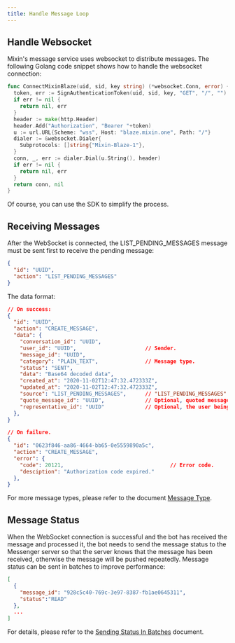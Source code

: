 ```yaml
---
title: Handle Message Loop
---
```


## Handle Websocket

Mixin's message service uses websocket to distribute messages. The following Golang code snippet shows how to handle the websocket connection:

```go
func ConnectMixinBlaze(uid, sid, key string) (*websocket.Conn, error) {
  token, err := SignAuthenticationToken(uid, sid, key, "GET", "/", "")
  if err != nil {
    return nil, err
  }
  header := make(http.Header)
  header.Add("Authorization", "Bearer "+token)
  u := url.URL{Scheme: "wss", Host: "blaze.mixin.one", Path: "/"}
  dialer := &websocket.Dialer{
    Subprotocols: []string{"Mixin-Blaze-1"},
  }
  conn, _, err := dialer.Dial(u.String(), header)
  if err != nil {
    return nil, err
  }
  return conn, nil
}
```

Of course, you can use the SDK to simplify the process.

## Receiving Messages

After the WebSocket is connected, the LIST_PENDING_MESSAGES message must be sent first to receive the pending message:

```json
{
  "id": "UUID",
  "action": "LIST_PENDING_MESSAGES"
}
```

The data format:

```json
// On success:
{
  "id": "UUID",
  "action": "CREATE_MESSAGE",
  "data": {
    "conversation_id": "UUID",
    "user_id": "UUID",                      // Sender.
    "message_id": "UUID",
    "category": "PLAIN_TEXT",               // Message type.
    "status": "SENT",
    "data": "Base64 decoded data",
    "created_at": "2020-11-02T12:47:32.472333Z",
    "updated_at": "2020-11-02T12:47:32.472333Z",
    "source": "LIST_PENDING_MESSAGES",      // "LIST_PENDING_MESSAGES" or empty.
    "quote_message_id": "UUID",             // Optional, quoted message.
    "representative_id": "UUID"             // Optional, the user being replaced.
  },
}

// On failure.
{
  "id": "0623f846-aa86-4664-bb65-0e5559890a5c",
  "action": "CREATE_MESSAGE",
  "error": {
    "code": 20121,                                  // Error code.
    "desciption": "Authorization code expired."
  },
}
```

For more message types, please refer to the document [Message Type](../../api/messages/category).

## Message Status

When the WebSocket connection is successful and the bot has received the message and processed it, the bot needs to send the message status to the Messenger server so that the server knows that the message has been received, otherwise the message will be pushed repeatedly. Message status can be sent in batches to improve performance:

```json
[
  {
    "message_id": "928c5c40-769c-3e97-8387-fb1ae0645311",
    "status":"READ"
  },
  ...
]
```

For details, please refer to the [Sending Status In Batches](../../api/messages/send) document.

